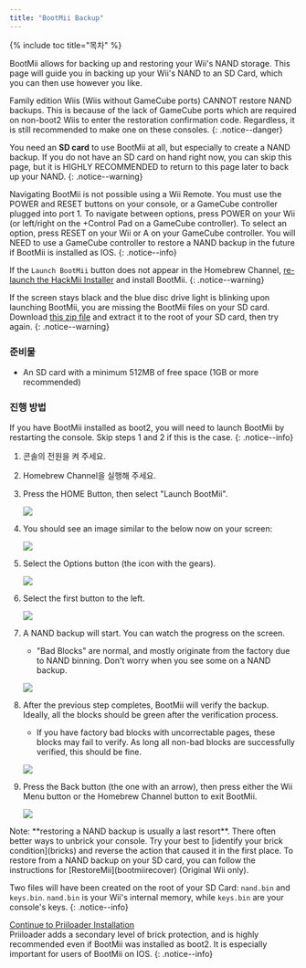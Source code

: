 ```yaml
---
title: "BootMii Backup"
---
```


{% include toc title="목차" %}

BootMii allows for backing up and restoring your Wii's NAND storage. This page will guide you in backing up your Wii's NAND to an SD Card, which you can then use however you like.

Family edition Wiis (Wiis without GameCube ports) CANNOT restore NAND backups. This is because of the lack of GameCube ports which are required on non-boot2 Wiis to enter the restoration confirmation code. Regardless, it is still recommended to make one on these consoles.
{: .notice--danger}

You need an **SD card** to use BootMii at all, but especially to create a NAND backup. If you do not have an SD card on hand right now, you can skip this page, but it is HIGHLY RECOMMENDED to return to this page later to back up your NAND.
{: .notice--warning}

Navigating BootMii is not possible using a Wii Remote. You must use the POWER and RESET buttons on your console, or a GameCube controller plugged into port 1. To navigate between options, press POWER on your Wii (or left/right on the +Control Pad on a GameCube controller). To select an option, press RESET on your Wii or A on your GameCube controller. You will NEED to use a GameCube controller to restore a NAND backup in the future if BootMii is installed as IOS.
{: .notice--info}

If the `Launch BootMii` button does not appear in the Homebrew Channel, [re-launch the HackMii Installer](hackmii) and install BootMii.
{: .notice--warning}

If the screen stays black and the blue disc drive light is blinking upon launching BootMii, you are missing the BootMii files on your SD card. Download [this zip file](https://static.hackmii.com/bootmii_sd_files.zip) and extract it to the root of your SD card, then try again.
{: .notice--warning}

### 준비물

* An SD card with a minimum 512MB of free space (1GB or more recommended)

### 진행 방법

If you have BootMii installed as boot2, you will need to launch BootMii by restarting the console. Skip steps 1 and 2 if this is the case.
{: .notice--info}

1. 콘솔의 전원을 켜 주세요.
1. Homebrew Channel을 실행해 주세요.
1. Press the HOME Button, then select "Launch BootMii".

    ![](/images/bootmii/BootMii_HBC.png)

1. You should see an image similar to the below now on your screen:

    ![](/images/bootmii/BootMii_Main.png)

1. Select the Options button (the icon with the gears).

    ![](/images/bootmii/BootMii_Gears.png)

1. Select the first button to the left.

    ![](/images/bootmii/BootMii_Backup.png)

1. A NAND backup will start. You can watch the progress on the screen.
    + "Bad Blocks" are normal, and mostly originate from the factory due to NAND binning. Don't worry when you see some on a NAND backup.

    ![](/images/bootmii/BootMii_NAND_Backup.png)

1. After the previous step completes, BootMii will verify the backup. Ideally, all the blocks should be green after the verification process.
    + If you have factory bad blocks with uncorrectable pages, these blocks may fail to verify. As long all non-bad blocks are successfully verified, this should be fine.

    ![](/images/bootmii/BootMii_NAND_Backup_Verify.png)

1. Press the Back button (the one with an arrow), then press either the Wii Menu button or the Homebrew Channel button to exit BootMii.

    ![](/images/bootmii/BootMii_Return.png)

<div id="restore-notice" class="notice" markdown="1">
Note: **restoring a NAND backup is usually a last resort**. There often better ways to unbrick your console.
Try your best to [identify your brick condition](bricks) and reverse the action that caused it in the first place.
To restore from a NAND backup on your SD card, you can follow the instructions for [RestoreMii](bootmiirecover) (Original Wii only).
</div>

Two files will have been created on the root of your SD Card: `nand.bin` and `keys.bin`. `nand.bin` is your Wii's internal memory, while `keys.bin` are your console's keys.
{: .notice--info}

[Continue to Priiloader Installation](priiloader)<br> Priiloader adds a secondary level of brick protection, and is highly recommended even if BootMii was installed as boot2. It is especially important for users of BootMii on IOS.
{: .notice--info}
